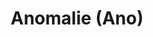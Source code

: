 ---
layout: term
title: 'Anomalie (Ano)'
name: anomalie
description: "Événement officiel organisé par Niantic qui a lieu dans une ou plusieurs villes."
---